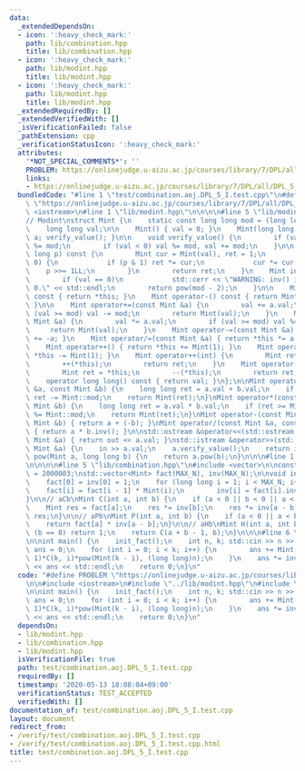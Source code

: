 ```yaml
---
data:
  _extendedDependsOn:
  - icon: ':heavy_check_mark:'
    path: lib/combination.hpp
    title: lib/combination.hpp
  - icon: ':heavy_check_mark:'
    path: lib/modint.hpp
    title: lib/modint.hpp
  - icon: ':heavy_check_mark:'
    path: lib/modint.hpp
    title: lib/modint.hpp
  _extendedRequiredBy: []
  _extendedVerifiedWith: []
  _isVerificationFailed: false
  _pathExtension: cpp
  _verificationStatusIcon: ':heavy_check_mark:'
  attributes:
    '*NOT_SPECIAL_COMMENTS*': ''
    PROBLEM: https://onlinejudge.u-aizu.ac.jp/courses/library/7/DPL/all/DPL_5_I
    links:
    - https://onlinejudge.u-aizu.ac.jp/courses/library/7/DPL/all/DPL_5_I
  bundledCode: "#line 1 \"test/combination.aoj.DPL_5_I.test.cpp\"\n#define PROBLEM\
    \ \"https://onlinejudge.u-aizu.ac.jp/courses/library/7/DPL/all/DPL_5_I\"\n\n#include\
    \ <iostream>\n#line 1 \"lib/modint.hpp\"\n\n\n\n#line 5 \"lib/modint.hpp\"\n\n\
    // Modint\nstruct Mint {\n    static const long long mod = (long long)1e9 + 7;\n\
    \    long long val;\n\n    Mint() { val = 0; }\n    Mint(long long a) { val =\
    \ a; verify_value(); }\n\n    void verify_value() {\n        if (val >= mod) val\
    \ %= mod;\n        if (val < 0) val %= mod, val += mod;\n    }\n\n    Mint pow(long\
    \ long p) const {\n        Mint cur = Mint(val), ret = 1;\n        while (p >\
    \ 0) {\n            if (p & 1) ret *= cur;\n            cur *= cur;\n        \
    \    p >>= 1LL;\n        }\n        return ret;\n    }\n    Mint inv() const {\n\
    \        if (val == 0)\n            std::cerr << \"WARNING: inv() is called with\
    \ 0.\" << std::endl;\n        return pow(mod - 2);\n    }\n\n    Mint operator+()\
    \ const { return *this; }\n    Mint operator-() const { return Mint(mod - val);\
    \ }\n\n    Mint operator+=(const Mint &a) {\n        val += a.val;\n        if\
    \ (val >= mod) val -= mod;\n        return Mint(val);\n    }\n    Mint operator*=(const\
    \ Mint &a) {\n        val *= a.val;\n        if (val >= mod) val %= mod;\n   \
    \     return Mint(val);\n    }\n    Mint operator-=(const Mint &a) { return *this\
    \ += -a; }\n    Mint operator/=(const Mint &a) { return *this *= a.inv(); }\n\n\
    \    Mint operator++() { return *this += Mint(1); }\n    Mint operator--() { return\
    \ *this -= Mint(1); }\n    Mint operator++(int) {\n        Mint ret = *this;\n\
    \        ++(*this);\n        return ret;\n    }\n    Mint operator--(int) {\n\
    \        Mint ret = *this;\n        --(*this);\n        return ret;\n    }\n\n\
    \    operator long long() const { return val; }\n};\n\nMint operator+(const Mint\
    \ &a, const Mint &b) {\n    long long ret = a.val + b.val;\n    if (ret >= Mint::mod)\
    \ ret -= Mint::mod;\n    return Mint(ret);\n}\nMint operator*(const Mint &a, const\
    \ Mint &b) {\n    long long ret = a.val * b.val;\n    if (ret >= Mint::mod) ret\
    \ %= Mint::mod;\n    return Mint(ret);\n}\nMint operator-(const Mint &a, const\
    \ Mint &b) { return a + (-b); }\nMint operator/(const Mint &a, const Mint &b)\
    \ { return a * b.inv(); }\n\nstd::ostream &operator<<(std::ostream &out, const\
    \ Mint &a) { return out << a.val; }\nstd::istream &operator>>(std::istream &in,\
    \ Mint &a) {\n    in >> a.val;\n    a.verify_value();\n    return in;\n}\n\nMint\
    \ pow(Mint a, long long b) {\n    return a.pow(b);\n}\n\n\n#line 1 \"lib/combination.hpp\"\
    \n\n\n\n#line 5 \"lib/combination.hpp\"\n#include <vector>\n\nconstexpr int MAX_N\
    \ = 2000003;\nstd::vector<Mint> fact(MAX_N), inv(MAX_N);\n\nvoid init_fact() {\n\
    \    fact[0] = inv[0] = 1;\n    for (long long i = 1; i < MAX_N; i++) {\n    \
    \    fact[i] = fact[i - 1] * Mint(i);\n        inv[i] = fact[i].inv();\n    }\n\
    }\n\n// aCb\nMint C(int a, int b) {\n    if (a < 0 || b < 0 || a < b) return 0;\n\
    \    Mint res = fact[a];\n    res *= inv[b];\n    res *= inv[a - b];\n    return\
    \ res;\n}\n\n// aPb\nMint P(int a, int b) {\n    if (a < 0 || a < b) return 0;\n\
    \    return fact[a] * inv[a - b];\n}\n\n// aHb\nMint H(int a, int b) {\n    if\
    \ (b == 0) return 1;\n    return C(a + b - 1, b);\n}\n\n\n#line 6 \"test/combination.aoj.DPL_5_I.test.cpp\"\
    \n\nint main() {\n    init_fact();\n    int n, k; std::cin >> n >> k;\n    Mint\
    \ ans = 0;\n    for (int i = 0; i < k; i++) {\n        ans += Mint(i&1 ? -1 :\
    \ 1)*C(k, i)*pow(Mint(k - i), (long long)n);\n    }\n    ans *= inv[k];\n    std::cout\
    \ << ans << std::endl;\n    return 0;\n}\n"
  code: "#define PROBLEM \"https://onlinejudge.u-aizu.ac.jp/courses/library/7/DPL/all/DPL_5_I\"\
    \n\n#include <iostream>\n#include \"../lib/modint.hpp\"\n#include \"../lib/combination.hpp\"\
    \n\nint main() {\n    init_fact();\n    int n, k; std::cin >> n >> k;\n    Mint\
    \ ans = 0;\n    for (int i = 0; i < k; i++) {\n        ans += Mint(i&1 ? -1 :\
    \ 1)*C(k, i)*pow(Mint(k - i), (long long)n);\n    }\n    ans *= inv[k];\n    std::cout\
    \ << ans << std::endl;\n    return 0;\n}\n"
  dependsOn:
  - lib/modint.hpp
  - lib/combination.hpp
  - lib/modint.hpp
  isVerificationFile: true
  path: test/combination.aoj.DPL_5_I.test.cpp
  requiredBy: []
  timestamp: '2020-05-13 18:08:04+09:00'
  verificationStatus: TEST_ACCEPTED
  verifiedWith: []
documentation_of: test/combination.aoj.DPL_5_I.test.cpp
layout: document
redirect_from:
- /verify/test/combination.aoj.DPL_5_I.test.cpp
- /verify/test/combination.aoj.DPL_5_I.test.cpp.html
title: test/combination.aoj.DPL_5_I.test.cpp
---
```

